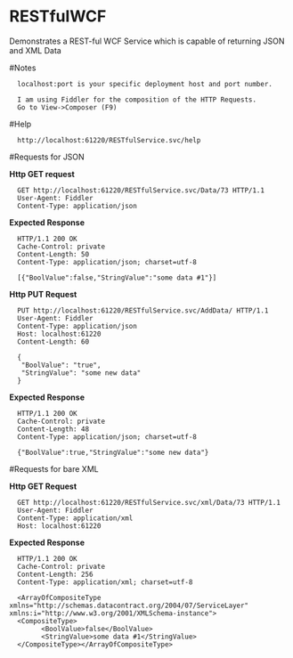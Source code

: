 # RESTfulWCF
Demonstrates a REST-ful WCF Service which is capable of returning JSON and XML Data

#Notes 

      localhost:port is your specific deployment host and port number.

      I am using Fiddler for the composition of the HTTP Requests. 
      Go to View->Composer (F9)
  
#Help

      http://localhost:61220/RESTfulService.svc/help

#Requests for JSON

**Http GET request**

      GET http://localhost:61220/RESTfulService.svc/Data/73 HTTP/1.1
      User-Agent: Fiddler
      Content-Type: application/json

**Expected Response**

      HTTP/1.1 200 OK
      Cache-Control: private
      Content-Length: 50
      Content-Type: application/json; charset=utf-8
      
      [{"BoolValue":false,"StringValue":"some data #1"}]

**Http PUT Request**

      PUT http://localhost:61220/RESTfulService.svc/AddData/ HTTP/1.1
      User-Agent: Fiddler
      Content-Type: application/json
      Host: localhost:61220
      Content-Length: 60
      
      {
       "BoolValue": "true",
       "StringValue": "some new data"
      }

**Expected Response**

      HTTP/1.1 200 OK
      Cache-Control: private
      Content-Length: 48
      Content-Type: application/json; charset=utf-8
      
      {"BoolValue":true,"StringValue":"some new data"}

#Requests for bare XML

**Http GET Request**

      GET http://localhost:61220/RESTfulService.svc/xml/Data/73 HTTP/1.1
      User-Agent: Fiddler
      Content-Type: application/xml
      Host: localhost:61220


**Expected Response**

      HTTP/1.1 200 OK
      Cache-Control: private
      Content-Length: 256
      Content-Type: application/xml; charset=utf-8
      
      <ArrayOfCompositeType xmlns="http://schemas.datacontract.org/2004/07/ServiceLayer" xmlns:i="http://www.w3.org/2001/XMLSchema-instance">
      <CompositeType>
            <BoolValue>false</BoolValue>
            <StringValue>some data #1</StringValue>
      </CompositeType></ArrayOfCompositeType>
